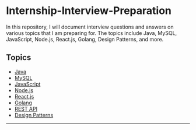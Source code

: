 # Internship-Interview-Preparation
In this repository, I will document interview questions and answers on various topics that I am preparing for. The topics include Java, MySQL, JavaScript, Node.js, React.js, Golang, Design Patterns, and more.

## Topics
- [Java](./Java/)
- [MySQL](./MySql/)
- [JavaScript](./JavaScript/)
- [Node.js](./Node.js/)
- [React.js](./React.js/)
- [Golang](./Golang/)
- [REST API](./REST-API/)
- [Design Patterns](./Design-Patterns/)

<hr>
